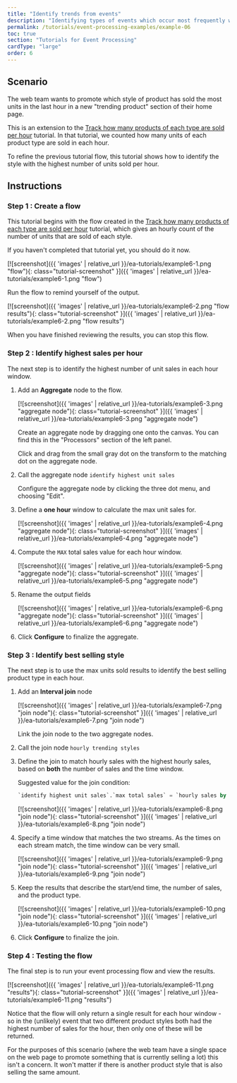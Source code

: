```yaml
---
title: "Identify trends from events"
description: "Identifying types of events which occur most frequently within a time window is a useful way to detect trends."
permalink: /tutorials/event-processing-examples/example-06
toc: true
section: "Tutorials for Event Processing"
cardType: "large"
order: 6
---
```


## Scenario

The web team wants to promote which style of product has sold the most units in the last hour in a new "trending product" section of their home page.

This is an extension to the [Track how many products of each type are sold per hour](../guided/tutorial-3) tutorial. In that tutorial, we counted how many units of each product type are sold in each hour.

To refine the previous tutorial flow, this tutorial shows how to identify the style with the highest number of units sold per hour.

## Instructions

### Step 1 : Create a flow

This tutorial begins with the flow created in the [Track how many products of each type are sold per hour](../guided/tutorial-3) tutorial, which gives an hourly count of the number of units that are sold of each style.

If you haven't completed that tutorial yet, you should do it now.

[![screenshot]({{ 'images' | relative_url }}/ea-tutorials/example6-1.png "flow"){: class="tutorial-screenshot" }]({{ 'images' | relative_url }}/ea-tutorials/example6-1.png "flow")

Run the flow to remind yourself of the output.

[![screenshot]({{ 'images' | relative_url }}/ea-tutorials/example6-2.png "flow results"){: class="tutorial-screenshot" }]({{ 'images' | relative_url }}/ea-tutorials/example6-2.png "flow results")

When you have finished reviewing the results, you can stop this flow.


### Step 2 : Identify highest sales per hour

The next step is to identify the highest number of unit sales in each hour window.

1. Add an **Aggregate** node to the flow.

    [![screenshot]({{ 'images' | relative_url }}/ea-tutorials/example6-3.png "aggregate node"){: class="tutorial-screenshot" }]({{ 'images' | relative_url }}/ea-tutorials/example6-3.png "aggregate node")

    Create an aggregate node by dragging one onto the canvas. You can find this in the "Processors" section of the left panel.

    Click and drag from the small gray dot on the transform to the matching dot on the aggregate node.

1. Call the aggregate node `identify highest unit sales`

    Configure the aggregate node by clicking the three dot menu, and choosing "Edit".

1. Define a **one hour** window to calculate the max unit sales for.

    [![screenshot]({{ 'images' | relative_url }}/ea-tutorials/example6-4.png "aggregate node"){: class="tutorial-screenshot" }]({{ 'images' | relative_url }}/ea-tutorials/example6-4.png "aggregate node")

1. Compute the `MAX` total sales value for each hour window.

    [![screenshot]({{ 'images' | relative_url }}/ea-tutorials/example6-5.png "aggregate node"){: class="tutorial-screenshot" }]({{ 'images' | relative_url }}/ea-tutorials/example6-5.png "aggregate node")

1. Rename the output fields

    [![screenshot]({{ 'images' | relative_url }}/ea-tutorials/example6-6.png "aggregate node"){: class="tutorial-screenshot" }]({{ 'images' | relative_url }}/ea-tutorials/example6-6.png "aggregate node")

1. Click **Configure** to finalize the aggregate.

### Step 3 : Identify best selling style

The next step is to use the max units sold results to identify the best selling product type in each hour.

1. Add an **Interval join** node

    [![screenshot]({{ 'images' | relative_url }}/ea-tutorials/example6-7.png "join node"){: class="tutorial-screenshot" }]({{ 'images' | relative_url }}/ea-tutorials/example6-7.png "join node")

    Link the join node to the two aggregate nodes.

1. Call the join node `hourly trending styles`

1. Define the join to match hourly sales with the highest hourly sales, based on **both** the number of sales and the time window.

    Suggested value for the join condition:
    ```sql
    `identify highest unit sales`.`max total sales` = `hourly sales by type`.`total sales`  AND  `identify highest unit sales`.`max start time` = `hourly sales by type`.`start time`
    ```

    [![screenshot]({{ 'images' | relative_url }}/ea-tutorials/example6-8.png "join node"){: class="tutorial-screenshot" }]({{ 'images' | relative_url }}/ea-tutorials/example6-8.png "join node")

1. Specify a time window that matches the two streams. As the times on each stream match, the time window can be very small.

    [![screenshot]({{ 'images' | relative_url }}/ea-tutorials/example6-9.png "join node"){: class="tutorial-screenshot" }]({{ 'images' | relative_url }}/ea-tutorials/example6-9.png "join node")

1. Keep the results that describe the start/end time, the number of sales, and the product type.

    [![screenshot]({{ 'images' | relative_url }}/ea-tutorials/example6-10.png "join node"){: class="tutorial-screenshot" }]({{ 'images' | relative_url }}/ea-tutorials/example6-10.png "join node")

1. Click **Configure** to finalize the join.


### Step 4 : Testing the flow

The final step is to run your event processing flow and view the results.

[![screenshot]({{ 'images' | relative_url }}/ea-tutorials/example6-11.png "results"){: class="tutorial-screenshot" }]({{ 'images' | relative_url }}/ea-tutorials/example6-11.png "results")

Notice that the flow will only return a single result for each hour window - so in the (unlikely) event that two different product styles both had the highest number of sales for the hour, then only one of these will be returned.

For the purposes of this scenario (where the web team have a single space on the web page to promote something that is currently selling a lot) this isn't a concern. It won't matter if there is another product style that is also selling the same amount.
